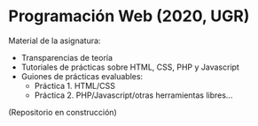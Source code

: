 # Programación Web (2020, UGR)

Material de la asignatura:
* Transparencias de teoría
* Tutoriales de prácticas sobre HTML, CSS, PHP y Javascript
* Guiones de prácticas evaluables: 
  * Práctica 1. HTML/CSS
  * Práctica 2. PHP/Javascript/otras herramientas libres...

(Repositorio en construcción)
